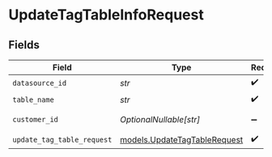 # UpdateTagTableInfoRequest


## Fields

| Field                                                              | Type                                                               | Required                                                           | Description                                                        |
| ------------------------------------------------------------------ | ------------------------------------------------------------------ | ------------------------------------------------------------------ | ------------------------------------------------------------------ |
| `datasource_id`                                                    | *str*                                                              | :heavy_check_mark:                                                 | N/A                                                                |
| `table_name`                                                       | *str*                                                              | :heavy_check_mark:                                                 | N/A                                                                |
| `customer_id`                                                      | *OptionalNullable[str]*                                            | :heavy_minus_sign:                                                 | Customer ID                                                        |
| `update_tag_table_request`                                         | [models.UpdateTagTableRequest](../models/updatetagtablerequest.md) | :heavy_check_mark:                                                 | N/A                                                                |
